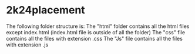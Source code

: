 # 2k24placement
The following folder structure is:
The "html" folder contains all the html files except index.html (index.html  file is outside of all the folder)
The "css" file contains all the files with extension .css
The "Js" file contains all the files with extension .js
